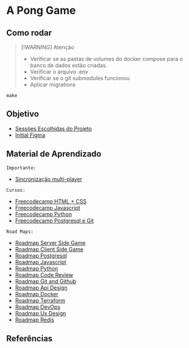 # A Pong Game

## Como rodar

> [!WARNING] Atenção
> - Verificar se as pastas de volumes do docker compose para o banco de dados estão criadas.
> - Verificar o arquivo .env
> - Verificar se o git submodules funcionou
> - Aplicar migrations

```
make
```

## Objetivo

- [Sessões Escolhidas do Projeto](https://tcdmodules.vercel.app/v14.1?state=34341063)
- [Initial Figma](https://www.figma.com/design/0QqbBQfDFr7xsR6Z1BQ3iX/trancendence-poke?node-id=0-1&t=mro9uy9PyI9rkcJu-1)

## Material de Aprendizado

`Importante:`<br>
- [Sincronização multi-player](https://www.gabrielgambetta.com/)

`Cursos:`<br>
- [Freecodecamp HTML + CSS](https://www.freecodecamp.org/learn/responsive-web-design/)
- [Freecodecamp Javascript](https://www.freecodecamp.org/learn/javascript-algorithms-and-data-structures-v8/)
- [Freecodecamp Python]()
- [Freecodecamp Postgresql e Git](https://www.freecodecamp.org/learn/relational-database/)

`Road Maps:`<br>
- [Roadmap Server Side Game](https://roadmap.sh/server-side-game-developer)
- [Roadmap Client Side Game](https://roadmap.sh/game-developer)
- [Roadmap Postgresql](https://roadmap.sh/postgresql-dba)
- [Roadmap Javascript](https://roadmap.sh/javascript)
- [Roadmap Python](https://roadmap.sh/python)
- [Roadmap Code Review](https://roadmap.sh/code-review)
- [Roadmap Git and Github](https://roadmap.sh/git-github)
- [Roadmap Api Design](https://roadmap.sh/api-design)
- [Roadmap Docker](https://roadmap.sh/docker)
- [Roadmap Terraform](https://roadmap.sh/terraform)
- [Roadmap DevOps](https://roadmap.sh/devops)
- [Roadmap Ux Design](https://roadmap.sh/ux-design)
- [Roadmap Redis](https://roadmap.sh/redis)

## Referências

